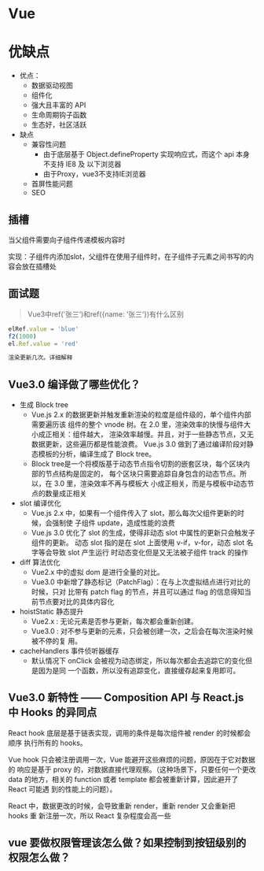 # Vue

# 优缺点
- 优点：
  - 数据驱动视图
  - 组件化
  - 强大且丰富的 API
  - 生命周期钩子函数
  - 生态好，社区活跃
- 缺点
  - 兼容性问题
    - 由于底层基于 Object.defineProperty 实现响应式，而这个 api 本身不支持 IE8 及 以下浏览器
    - 由于Proxy，vue3不支持IE浏览器
  - 首屏性能问题
  - SEO

## 插槽

当父组件需要向子组件传递模板内容时

实现：子组件内添加slot，父组件在使用子组件时，在子组件子元素之间书写的内容会放在插槽处

## 面试题

> Vue3中ref('张三‘)和ref({name: ’张三‘})有什么区别

>

```js
elRef.value = 'blue'
f2(1000)
el.Ref.value = 'red'

渲染更新几次。详细解释
```

## Vue3.0 编译做了哪些优化？

- 生成 Block tree
  - Vue.js 2.x 的数据更新并触发重新渲染的粒度是组件级的，单个组件内部需要遍历该 组件的整个 vnode 树。在 2.0 里，渲染效率的快慢与组件大小成正相关：组件越大， 渲染效率越慢。并且，对于一些静态节点，又无数据更新，这些遍历都是性能浪费。 Vue.js 3.0 做到了通过编译阶段对静态模板的分析，编译生成了 Block tree。 
  - Block tree是一个将模版基于动态节点指令切割的嵌套区块，每个区块内部的节点结构是固定的， 每个区块只需要追踪自身包含的动态节点。所以，在 3.0 里，渲染效率不再与模板大 小成正相关，而是与模板中动态节点的数量成正相关
- slot 编译优化
  - Vue.js 2.x 中，如果有一个组件传入了 slot，那么每次父组件更新的时候，会强制使 子组件 update，造成性能的浪费
  - Vue.js 3.0 优化了 slot 的生成，使得非动态 slot 中属性的更新只会触发子组件的更新。 动态 slot 指的是在 slot 上面使用 v-if，v-for，动态 slot 名字等会导致 slot 产生运行 时动态变化但是又无法被子组件 track 的操作
- diff 算法优化
  - Vue2.x 中的虚拟 dom 是进行全量的对比。
  - Vue3.0 中新增了静态标记（PatchFlag）：在与上次虚拟结点进行对比的时候，只对 比带有 patch flag 的节点，并且可以通过 flag 的信息得知当前节点要对比的具体内容化
- hoistStatic 静态提升
  - Vue2.x : 无论元素是否参与更新，每次都会重新创建。 
  - Vue3.0 : 对不参与更新的元素，只会被创建一次，之后会在每次渲染时候被不停的复 用。
- cacheHandlers 事件侦听器缓存
  - 默认情况下 onClick 会被视为动态绑定，所以每次都会去追踪它的变化但是因为是同 一个函数，所以没有追踪变化，直接缓存起来复用即可。


## Vue3.0 新特性 —— Composition API 与 React.js 中 Hooks 的异同点

React hook 底层是基于链表实现，调用的条件是每次组件被 render 的时候都会顺序 执行所有的 hooks。 

Vue hook 只会被注册调用一次，Vue 能避开这些麻烦的问题，原因在于它对数据的 响应是基于 proxy 的，对数据直接代理观察。（这种场景下，只要任何一个更改 data 的地方，相关的 function 或者 template 都会被重新计算，因此避开了 React 可能遇 到的性能上的问题）。

React 中，数据更改的时候，会导致重新 render，重新 render 又会重新把 hooks 重 新注册一次，所以 React 复杂程度会高一些

## vue 要做权限管理该怎么做？如果控制到按钮级别的权限怎么做？

